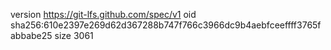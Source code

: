 version https://git-lfs.github.com/spec/v1
oid sha256:610e2397e269d62d367288b747f766c3966dc9b4aebfceeffff3765fabbabe25
size 3061

